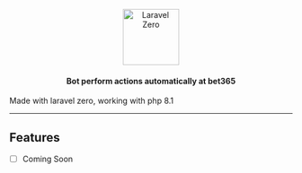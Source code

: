 <p align="center">
    <img title="Laravel Zero" height="100" src="https://logodownload.org/wp-content/uploads/2019/03/bet365-logo.png" />
</p>

<h4> <center>Bot perform actions automatically at bet365</center></h4>

Made with laravel zero, working with php 8.1

------

## Features

- [ ] Coming Soon
